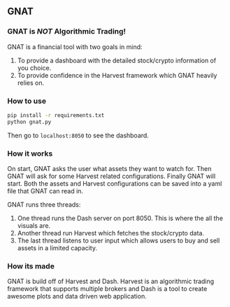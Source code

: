 ## GNAT

### GNAT is *NOT* Algorithmic Trading!

GNAT is a financial tool with two goals in mind:

1. To provide a dashboard with the detailed stock/crypto information of you choice.
2. To provide confidence in the Harvest framework which GNAT heavily relies on.

### How to use

```bash
pip install -r requirements.txt
python gnat.py
```

Then go to `localhost:8050` to see the dashboard.

### How it works

On start, GNAT asks the user what assets they want to watch for. Then GNAT will ask for some Harvest related configurations. Finally GNAT will start. Both the assets and Harvest configurations can be saved into a yaml file that GNAT can read in.

GNAT runs three threads:

1. One thread runs the Dash server on port 8050. This is where the all the visuals are.
2. Another thread run Harvest which fetches the stock/crypto data.
3. The last thread listens to user input which allows users to buy and sell assets in a limited capacity.

### How its made

GNAT is build off of Harvest and Dash. Harvest is an algorithmic trading framework that supports multiple brokers and Dash is a tool to create awesome plots and data driven web application.


